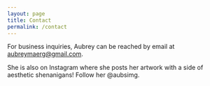 ```yaml
---
layout: page
title: Contact
permalink: /contact
---
```


For business inquiries, Aubrey can be reached by email at aubreymaerg@gmail.com.

She is also on Instagram where she posts her artwork with a side of aesthetic shenanigans! Follow her @aubsimg.

